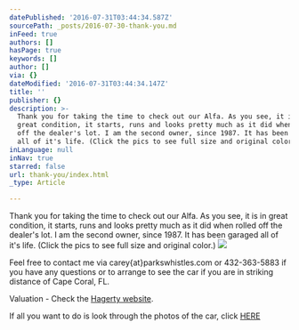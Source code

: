 ```yaml
---
datePublished: '2016-07-31T03:44:34.587Z'
sourcePath: _posts/2016-07-30-thank-you.md
inFeed: true
authors: []
hasPage: true
keywords: []
author: []
via: {}
dateModified: '2016-07-31T03:44:34.147Z'
title: ''
publisher: {}
description: >-
  Thank you for taking the time to check out our Alfa. As you see, it is in
  great condition, it starts, runs and looks pretty much as it did when rolled
  off the dealer's lot. I am the second owner, since 1987. It has been garaged
  all of it's life. (Click the pics to see full size and original color.)
inLanguage: null
inNav: true
starred: false
url: thank-you/index.html
_type: Article

---
```

Thank you for taking the time to check out our Alfa. As you see, it is in great condition, it starts, runs and looks pretty much as it did when rolled off the dealer's lot. I am the second owner, since 1987\. It has been garaged all of it's life. (Click the pics to see full size and original color.)
![](https://the-grid-user-content.s3-us-west-2.amazonaws.com/77bce7d5-f1f3-4ff9-a47c-ab762cd8749b.jpg)

Feel free to contact me via carey{at}parkswhistles.com or 432-363-5883 if you have any questions or to arrange to see the car if you are in striking distance of Cape Coral, FL.

Valuation - Check the [Hagerty website][0].

If all you want to do is look through the photos of the car, click [HERE][1]

[0]: https://www.hagerty.com/apps/valuationtools/1981-Alfa_Romeo-Spider-Veloce
[1]: https://goo.gl/photos/qZZif3NbKGyvfqq69